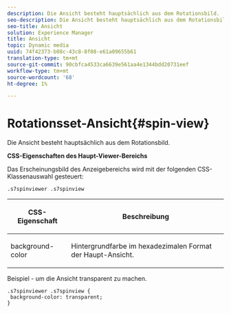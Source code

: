 ```yaml
---
description: Die Ansicht besteht hauptsächlich aus dem Rotationsbild.
seo-description: Die Ansicht besteht hauptsächlich aus dem Rotationsbild.
seo-title: Ansicht
solution: Experience Manager
title: Ansicht
topic: Dynamic media
uuid: 74f42373-b08c-43c8-8f08-e61a09655b61
translation-type: tm+mt
source-git-commit: 90cbfca4533ca6639e561aa4e1344bdd20731eef
workflow-type: tm+mt
source-wordcount: '68'
ht-degree: 1%

---
```



# Rotationsset-Ansicht{#spin-view}

Die Ansicht besteht hauptsächlich aus dem Rotationsbild.

<!--<a id="section_061E550C1C1D4DB2BD663A898895B38C"></a>-->

**CSS-Eigenschaften des Haupt-Viewer-Bereichs**

Das Erscheinungsbild des Anzeigebereichs wird mit der folgenden CSS-Klassenauswahl gesteuert:

```
.s7spinviewer .s7spinview
```

<table id="table_94EE3F5BBE4547C0B4943471CEE7EDE4"> 
 <thead> 
  <tr> 
   <th colname="col1" class="entry"> <p> CSS-Eigenschaft </p> </th> 
   <th colname="col2" class="entry"> <p>Beschreibung </p> </th> 
  </tr> 
 </thead>
 <tbody> 
  <tr> 
   <td colname="col1"> <p> <span class="codeph"> background-color  </span> </p> </td> 
   <td colname="col2"> <p> Hintergrundfarbe im hexadezimalen Format der Haupt-Ansicht. </p> </td> 
  </tr> 
 </tbody> 
</table>

Beispiel - um die Ansicht transparent zu machen.

```
.s7spinviewer .s7spinview { 
 background-color: transparent; 
}
```

